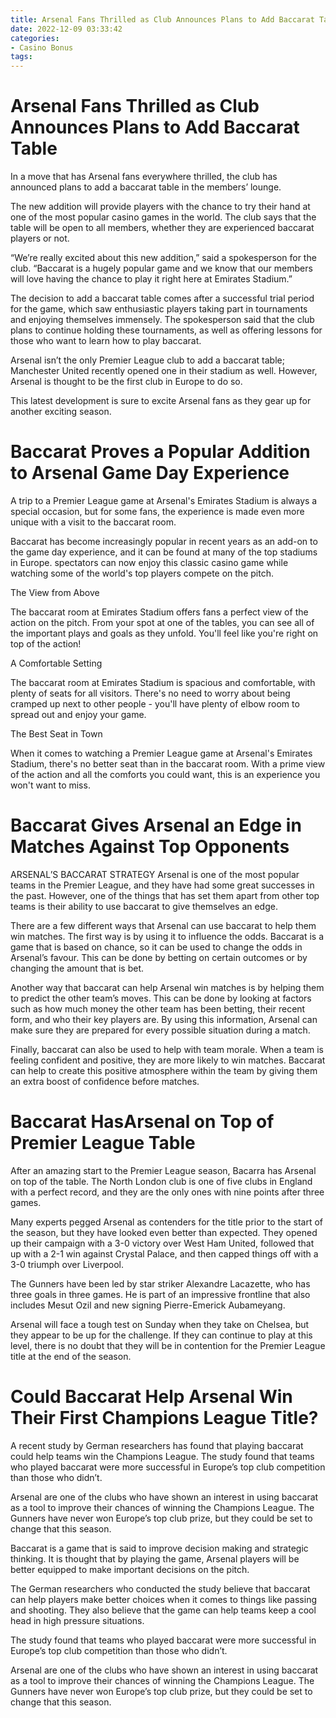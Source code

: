 ```yaml
---
title: Arsenal Fans Thrilled as Club Announces Plans to Add Baccarat Table
date: 2022-12-09 03:33:42
categories:
- Casino Bonus
tags:
---
```



#  Arsenal Fans Thrilled as Club Announces Plans to Add Baccarat Table

In a move that has Arsenal fans everywhere thrilled, the club has announced plans to add a baccarat table in the members’ lounge.

The new addition will provide players with the chance to try their hand at one of the most popular casino games in the world. The club says that the table will be open to all members, whether they are experienced baccarat players or not.

“We’re really excited about this new addition,” said a spokesperson for the club. “Baccarat is a hugely popular game and we know that our members will love having the chance to play it right here at Emirates Stadium.”

The decision to add a baccarat table comes after a successful trial period for the game, which saw enthusiastic players taking part in tournaments and enjoying themselves immensely. The spokesperson said that the club plans to continue holding these tournaments, as well as offering lessons for those who want to learn how to play baccarat.

Arsenal isn’t the only Premier League club to add a baccarat table; Manchester United recently opened one in their stadium as well. However, Arsenal is thought to be the first club in Europe to do so.

This latest development is sure to excite Arsenal fans as they gear up for another exciting season.

#  Baccarat Proves a Popular Addition to Arsenal Game Day Experience

A trip to a Premier League game at Arsenal's Emirates Stadium is always a special occasion, but for some fans, the experience is made even more unique with a visit to the baccarat room.

Baccarat has become increasingly popular in recent years as an add-on to the game day experience, and it can be found at many of the top stadiums in Europe. spectators can now enjoy this classic casino game while watching some of the world's top players compete on the pitch.

The View from Above

The baccarat room at Emirates Stadium offers fans a perfect view of the action on the pitch. From your spot at one of the tables, you can see all of the important plays and goals as they unfold. You'll feel like you're right on top of the action!

A Comfortable Setting

The baccarat room at Emirates Stadium is spacious and comfortable, with plenty of seats for all visitors. There's no need to worry about being cramped up next to other people - you'll have plenty of elbow room to spread out and enjoy your game.

The Best Seat in Town

When it comes to watching a Premier League game at Arsenal's Emirates Stadium, there's no better seat than in the baccarat room. With a prime view of the action and all the comforts you could want, this is an experience you won't want to miss.

#  Baccarat Gives Arsenal an Edge in Matches Against Top Opponents

ARSENAL’S BACCARAT STRATEGY
Arsenal is one of the most popular teams in the Premier League, and they have had some great successes in the past. However, one of the things that has set them apart from other top teams is their ability to use baccarat to give themselves an edge.

There are a few different ways that Arsenal can use baccarat to help them win matches. The first way is by using it to influence the odds. Baccarat is a game that is based on chance, so it can be used to change the odds in Arsenal’s favour. This can be done by betting on certain outcomes or by changing the amount that is bet.

Another way that baccarat can help Arsenal win matches is by helping them to predict the other team’s moves. This can be done by looking at factors such as how much money the other team has been betting, their recent form, and who their key players are. By using this information, Arsenal can make sure they are prepared for every possible situation during a match.

Finally, baccarat can also be used to help with team morale. When a team is feeling confident and positive, they are more likely to win matches. Baccarat can help to create this positive atmosphere within the team by giving them an extra boost of confidence before matches.

#  Baccarat HasArsenal on Top of Premier League Table

After an amazing start to the Premier League season, Bacarra has Arsenal on top of the table. The North London club is one of five clubs in England with a perfect record, and they are the only ones with nine points after three games.

Many experts pegged Arsenal as contenders for the title prior to the start of the season, but they have looked even better than expected. They opened up their campaign with a 3-0 victory over West Ham United, followed that up with a 2-1 win against Crystal Palace, and then capped things off with a 3-0 triumph over Liverpool.

The Gunners have been led by star striker Alexandre Lacazette, who has three goals in three games. He is part of an impressive frontline that also includes Mesut Ozil and new signing Pierre-Emerick Aubameyang.

Arsenal will face a tough test on Sunday when they take on Chelsea, but they appear to be up for the challenge. If they can continue to play at this level, there is no doubt that they will be in contention for the Premier League title at the end of the season.

#  Could Baccarat Help Arsenal Win Their First Champions League Title?

A recent study by German researchers has found that playing baccarat could help teams win the Champions League. The study found that teams who played baccarat were more successful in Europe’s top club competition than those who didn’t.

Arsenal are one of the clubs who have shown an interest in using baccarat as a tool to improve their chances of winning the Champions League. The Gunners have never won Europe’s top club prize, but they could be set to change that this season.

Baccarat is a game that is said to improve decision making and strategic thinking. It is thought that by playing the game, Arsenal players will be better equipped to make important decisions on the pitch.

The German researchers who conducted the study believe that baccarat can help players make better choices when it comes to things like passing and shooting. They also believe that the game can help teams keep a cool head in high pressure situations.

The study found that teams who played baccarat were more successful in Europe’s top club competition than those who didn’t.

Arsenal are one of the clubs who have shown an interest in using baccarat as a tool to improve their chances of winning the Champions League. The Gunners have never won Europe’s top club prize, but they could be set to change that this season.